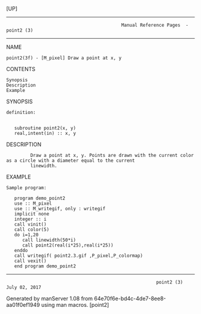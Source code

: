 [UP]

-----------------------------------------------------------------------------------------------------------------------------------
                                               Manual Reference Pages  - point2 (3)
-----------------------------------------------------------------------------------------------------------------------------------
                                                                 
NAME

    point2(3f) - [M_pixel] Draw a point at x, y

CONTENTS

    Synopsis
    Description
    Example

SYNOPSIS

    definition:


       subroutine point2(x, y)
       real,intent(in) :: x, y



DESCRIPTION

             Draw a point at x, y. Points are drawn with the current color as a circle with a diameter equal to the current
             linewidth.

EXAMPLE

    Sample program:

       program demo_point2
       use :: M_pixel
       use :: M_writegif, only : writegif
       implicit none
       integer :: i
       call vinit()
       call color(5)
       do i=1,20
          call linewidth(50*i)
          call point2(real(i*25),real(i*25))
       enddo
       call writegif( point2.3.gif ,P_pixel,P_colormap)
       call vexit()
       end program demo_point2



-----------------------------------------------------------------------------------------------------------------------------------

                                                            point2 (3)                                                July 02, 2017

Generated by manServer 1.08 from 64e70f6e-bd4c-4de7-8ee8-aa01f0ef1949 using man macros.
                                                             [point2]
